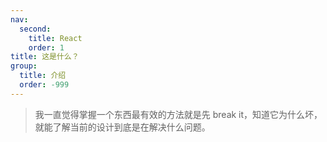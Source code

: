 ```yaml
---
nav:
  second:
    title: React
    order: 1
title: 这是什么？
group:
  title: 介绍
  order: -999
---
```


> 我一直觉得掌握一个东西最有效的方法就是先 break it，知道它为什么坏，就能了解当前的设计到底是在解决什么问题。
